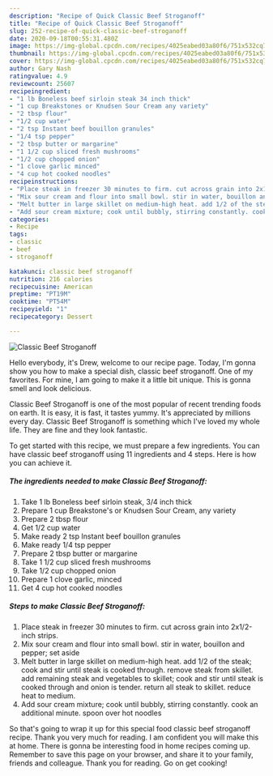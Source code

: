 ```yaml
---
description: "Recipe of Quick Classic Beef Stroganoff"
title: "Recipe of Quick Classic Beef Stroganoff"
slug: 252-recipe-of-quick-classic-beef-stroganoff
date: 2020-09-18T00:55:31.480Z
image: https://img-global.cpcdn.com/recipes/4025eabed03a80f6/751x532cq70/classic-beef-stroganoff-recipe-main-photo.jpg
thumbnail: https://img-global.cpcdn.com/recipes/4025eabed03a80f6/751x532cq70/classic-beef-stroganoff-recipe-main-photo.jpg
cover: https://img-global.cpcdn.com/recipes/4025eabed03a80f6/751x532cq70/classic-beef-stroganoff-recipe-main-photo.jpg
author: Gary Nash
ratingvalue: 4.9
reviewcount: 25607
recipeingredient:
- "1 lb Boneless beef sirloin steak 34 inch thick"
- "1 cup Breakstones or Knudsen Sour Cream any variety"
- "2 tbsp flour"
- "1/2 cup water"
- "2 tsp Instant beef bouillon granules"
- "1/4 tsp pepper"
- "2 tbsp butter or margarine"
- "1 1/2 cup sliced fresh mushrooms"
- "1/2 cup chopped onion"
- "1 clove garlic minced"
- "4 cup hot cooked noodles"
recipeinstructions:
- "Place steak in freezer 30 minutes to firm. cut across grain into 2x1/2-inch strips."
- "Mix sour cream and flour into small bowl. stir in water, bouillon and pepper; set aside"
- "Melt butter in large skillet on medium-high heat. add 1/2 of the steak; cook and stir until steak is cooked through. remove steak from skillet. add remaining steak and vegetables to skillet; cook and stir until steak is cooked through and onion is tender. return all steak to skillet. reduce heat to medium."
- "Add sour cream mixture; cook until bubbly, stirring constantly. cook an additional minute. spoon over hot noodles"
categories:
- Recipe
tags:
- classic
- beef
- stroganoff

katakunci: classic beef stroganoff 
nutrition: 216 calories
recipecuisine: American
preptime: "PT19M"
cooktime: "PT54M"
recipeyield: "1"
recipecategory: Dessert

---
```



![Classic Beef Stroganoff](https://img-global.cpcdn.com/recipes/4025eabed03a80f6/751x532cq70/classic-beef-stroganoff-recipe-main-photo.jpg)

Hello everybody, it's Drew, welcome to our recipe page. Today, I'm gonna show you how to make a special dish, classic beef stroganoff. One of my favorites. For mine, I am going to make it a little bit unique. This is gonna smell and look delicious.

Classic Beef Stroganoff is one of the most popular of recent trending foods on earth. It is easy, it is fast, it tastes yummy. It's appreciated by millions every day. Classic Beef Stroganoff is something which I've loved my whole life. They are fine and they look fantastic.




To get started with this recipe, we must prepare a few ingredients. You can have classic beef stroganoff using 11 ingredients and 4 steps. Here is how you can achieve it.

<!--inarticleads1-->

##### The ingredients needed to make Classic Beef Stroganoff:

1. Take 1 lb Boneless beef sirloin steak, 3/4 inch thick
1. Prepare 1 cup Breakstone&#39;s or Knudsen Sour Cream, any variety
1. Prepare 2 tbsp flour
1. Get 1/2 cup water
1. Make ready 2 tsp Instant beef bouillon granules
1. Make ready 1/4 tsp pepper
1. Prepare 2 tbsp butter or margarine
1. Take 1 1/2 cup sliced fresh mushrooms
1. Take 1/2 cup chopped onion
1. Prepare 1 clove garlic, minced
1. Get 4 cup hot cooked noodles




<!--inarticleads2-->

##### Steps to make Classic Beef Stroganoff:

1. Place steak in freezer 30 minutes to firm. cut across grain into 2x1/2-inch strips.
1. Mix sour cream and flour into small bowl. stir in water, bouillon and pepper; set aside
1. Melt butter in large skillet on medium-high heat. add 1/2 of the steak; cook and stir until steak is cooked through. remove steak from skillet. add remaining steak and vegetables to skillet; cook and stir until steak is cooked through and onion is tender. return all steak to skillet. reduce heat to medium.
1. Add sour cream mixture; cook until bubbly, stirring constantly. cook an additional minute. spoon over hot noodles




So that's going to wrap it up for this special food classic beef stroganoff recipe. Thank you very much for reading. I am confident you will make this at home. There is gonna be interesting food in home recipes coming up. Remember to save this page on your browser, and share it to your family, friends and colleague. Thank you for reading. Go on get cooking!
